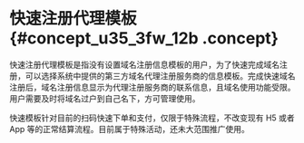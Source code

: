 # 快速注册代理模板 {#concept_u35_3fw_12b .concept}

快速注册代理模板是指没有设置域名注册信息模板的用户，为了快速完成域名注册，可以选择系统中提供的第三方域名代理注册服务商的信息模板。完成快速域名注册后，域名注册信息显示为代理注册服务商的联系信息，且域名使用功能受限。用户需要及时将域名过户到自己名下，方可管理使用。

快速模板针对目前的扫码快速下单和支付，仅限于特殊流程，不改变现有 H5 或者 App 等的正常结算流程。目前属于特殊活动，还未大范围推广使用。

